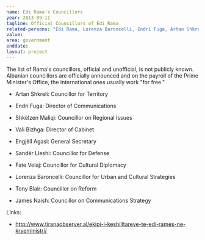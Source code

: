 ```yaml
---
name: Edi Rama's Councillors
year: 2013-09-11
tagline: Official Councillors of Edi Rama
related-persons: "Edi Rama, Lorenza Baroncelli, Endri Fuga, Artan Shkreli, Tony Blair, Shkëlzen Maliqi, Fate Velaj, Vali Bizhga, Engjëll Agasi, Sandër Lleshi, James Naish"
value:
area: government
enddate:
layout: project
---
```

The list of Rama's councillors, official and unofficial, is not publicly known. Albanian councillors are officially announced and on the payroll of the Prime Minister's Office, the international ones usually work "for free."

* Artan Shkreli: Councillor for Territory
* Endri Fuga: Director of Communications
* Shkëlzen Maliqi: Councillor on Regional Issues
* Vali Bizhga: Director of Cabinet
* Engjëll Agasi: General Secretary
* Sandër Lleshi: Councillor for Defense
* Fate Velaj: Councillor for Cultural Diplomacy

* Lorenza Baroncelli: Councillor for Urban and Cultural Strategies
* Tony Blair: Councillor on Reform
* James Naish: Councillor on Communications Strategy

Links:
* <http://www.tiranaobserver.al/ekipi-i-keshilltareve-te-edi-rames-ne-kryeministri/>
